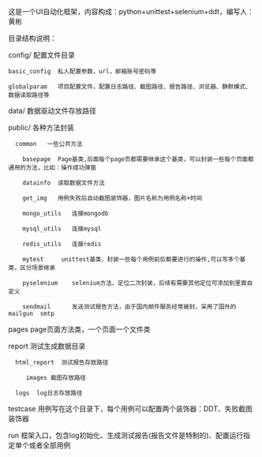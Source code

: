 这是一个UI自动化框架，内容构成：python+unittest+selenium+ddt，编写人：黄彬

目录结构说明：

config/ 配置文件目录

    basic_config  私人配置参数，url，邮箱账号密码等

    globalparam   项目配置文件，配置日志路径、截图路径、报告路径、浏览器、静默模式、数据读取路径等

data/ 数据驱动文件存放路径

public/ 各种方法封装

      common   一些公共方法

        basepage  Page基类,后面每个page页都需要继承这个基类，可以封装一些每个页面都通用的方法，比如：操作成功弹窗

        datainfo  读取数据文件方法

        get_img   用例失败后自动截图装饰器，图片名称为用例名称+时间

        mongo_utils   连接mongodb

        mysql_utils   连接mysql

        redis_utils   连接redis

        mytest     unittest基类，封装一些每个用例前后都要进行的操作,可以写多个基类，区分场景继承

        pyselenium    selenium方法、定位二次封装，后续有需要其他定位可添加到里面自定义

        sendmail      发送测试报告方法，由于国内邮件服务经常被封，采用了国外的mailgun  smtp

pages  page页面方法类，一个页面一个文件类

report  测试生成数据目录

      html_report  测试报告存放路径

         images 截图存放路径

      logs  log日志存放路径

testcase  用例写在这个目录下，每个用例可以配置两个装饰器：DDT、失败截图装饰器

run  框架入口，包含log初始化、生成测试报告(报告文件是特制的)、配置运行指定单个或者全部用例
